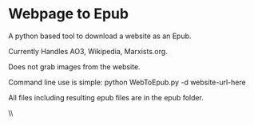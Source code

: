 # Webpage to Epub
 A python based tool to download a website as an Epub.

Currently Handles AO3, Wikipedia, Marxists.org.

Does not grab images from the website.

Command line use is simple: python WebToEpub.py -d website-url-here

All files including resulting epub files are in the epub folder.

 \\\
